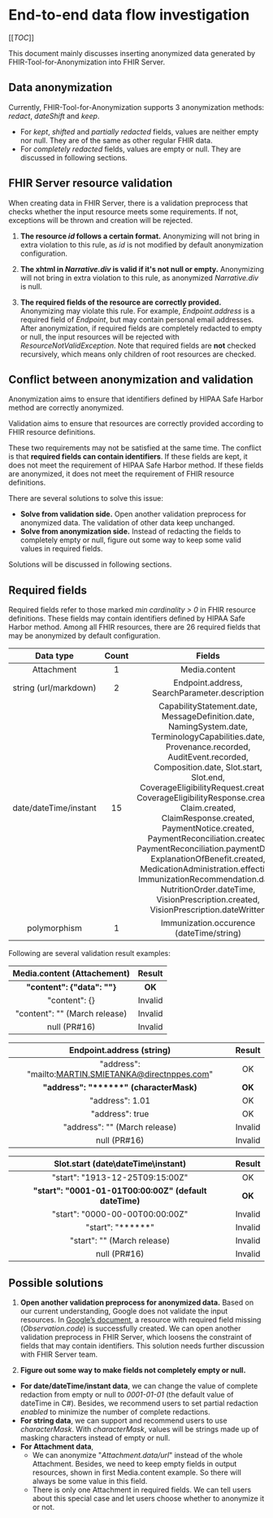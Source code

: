 # End-to-end data flow investigation
[[_TOC_]]

This document mainly discusses inserting anonymized data generated by FHIR-Tool-for-Anonymization into FHIR Server.

## Data anonymization
Currently, FHIR-Tool-for-Anonymization supports 3 anonymization methods: _redact_, _dateShift_ and _keep_.
- For _kept_, _shifted_ and _partially redacted_ fields, values are neither empty nor null.
They are of the same as other regular FHIR data.
- For _completely redacted_ fields, values are empty or null.
They are discussed in following sections.

## FHIR Server resource validation
When creating data in FHIR Server, there is a validation preprocess that checks whether the input resource meets some requirements.
If not, exceptions will be thrown and creation will be rejected.

1. **The resource _id_ follows a certain format.**
Anonymizing will not bring in extra violation to this rule, as _id_ is not modified by default anonymization configuration.

2. **The xhtml in _Narrative.div_ is valid if it's not null or empty.**
Anonymizing will not bring in extra violation to this rule, as anonymized _Narrative.div_ is null.

3. **The required fields of the resource are correctly provided.**
Anonymizing may violate this rule.
For example, _Endpoint.address_ is a required field of _Endpoint_, but may contain personal email addresses.
After anonymization, if required fields are completely redacted to empty or null, the input resources will be rejected with  _ResourceNotValidException_.
Note that required fields are **not** checked recursively, which means only children of root resources are checked.

## Conflict between anonymization and validation
Anonymization aims to ensure that identifiers defined by HIPAA Safe Harbor method are correctly anonymized.

Validation aims to ensure that resources are correctly provided according to FHIR resource definitions.

These two requirements may not be satisfied at the same time.
The conflict is that **required fields can contain identifiers**.
If these fields are kept, it does not meet the requirement of HIPAA Safe Harbor method.
If these fields are anonymized, it does not meet the requirement of FHIR resource definitions.

There are several solutions to solve this issue:
- **Solve from validation side.**
Open another validation preprocess for anonymized data.
The validation of other data keep unchanged. 
- **Solve from anonymization side.**
Instead of redacting the fields to completely empty or null, figure out some way to keep some valid values in required fields.

Solutions will be discussed in following sections.

## Required fields
Required fields refer to those marked _min cardinality > 0_ in FHIR resource definitions.
These fields may contain identifiers defined by HIPAA Safe Harbor method.
Among all FHIR resources, there are 26 required fields that may be anonymized by default configuration.

|Data type|Count|Fields|
|:-:|:-:|:-:|
|Attachment|1|Media.content|
|string (url/markdown)|2|Endpoint.address, SearchParameter.description|
|date/dateTime/instant|15|CapabilityStatement.date, MessageDefinition.date, NamingSystem.date, TerminologyCapabilities.date, Provenance.recorded, AuditEvent.recorded, Composition.date, Slot.start, Slot.end, CoverageEligibilityRequest.created, CoverageEligibilityResponse.created, Claim.created, ClaimResponse.created, PaymentNotice.created, PaymentReconciliation.created, PaymentReconciliation.paymentDate, ExplanationOfBenefit.created, MedicationAdministration.effective, ImmunizationRecommendation.date, NutritionOrder.dateTime, VisionPrescription.created, VisionPrescription.dateWritten|
|polymorphism|1|Immunization.occurence (dateTime/string)|

Following are several validation result examples:

|Media.content (Attachement)|Result|
|:-:|:-:|
|**"content": \{"data": ""\}**|**OK**|
|"content": \{\}|Invalid|
|"content": "" (March release)|Invalid|
|null (PR#16)|Invalid|

|Endpoint.address (string)|Result|
|:-:|:-:|
|"address": "mailto:MARTIN.SMIETANKA@directnppes.com"|OK|
|**"address": "\*\*\*\*\*\*" (characterMask)**|**OK**|
|"address": 1.01|OK|
|"address": true|OK|
|"address": "" (March release)|Invalid|
|null (PR#16)|Invalid|

|Slot.start (date\dateTime\instant)|Result|
|:-:|:-:|
|"start": "1913-12-25T09:15:00Z"|OK|
|**"start": "0001-01-01T00:00:00Z" (default dateTime)**|**OK**|
|"start": "0000-00-00T00:00:00Z"|Invalid|
|"start": "******"|Invalid|
|"start": "" (March release)|Invalid|
|null (PR#16)|Invalid|


## Possible solutions
1. **Open another validation preprocess for anonymized data.**
Based on our current understanding, Google does not validate the input resources.
In [Google’s document](https://cloud.google.com/healthcare/docs/how-tos/fhir-resources), a resource with required field missing (_Observation.code_) is successfully created.
We can open another validation preprocess in FHIR Server, which loosens the constraint of fields that may contain identifiers.
This solution needs further discussion with FHIR Server team.


1. **Figure out some way to make fields not completely empty or null.**
- **For date/dateTime/instant data**, we can change the value of complete redaction from empty or null to _0001-01-01_ (the default value of dateTime in C#).
Besides, we recommend users to set partial redaction _enabled_ to minimize the number of complete redactions.
- **For string data**, we can support and recommend users to use _characterMask_.
With _characterMask_, values will be strings made up of masking characters instead of empty or null.
- **For Attachment data**,
  - We can anonymize "_Attachment.data/url_" instead of the whole Attachment.
Besides, we need to keep empty fields in output resources, shown in first Media.content example.
So there will always be some value in this field.
  - There is only one Attachment in required fields.
We can tell users about this special case and let users choose whether to anonymize it or not.

